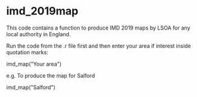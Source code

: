 # imd_2019map
This code contains a function to produce IMD 2019 maps by LSOA for any local authority in England.

Run the code from the .r file first and then enter your area if interest inside quotation marks:

imd_map("Your area")

e.g. To produce the map for Salford

imd_map("Salford")
